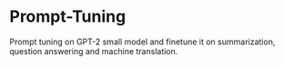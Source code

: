 # Prompt-Tuning
Prompt tuning on GPT-2  small model and finetune it on summarization, question answering and machine translation.
